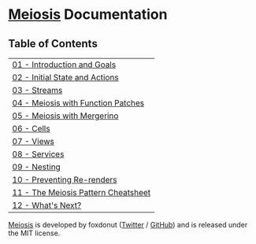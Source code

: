# [Meiosis](https://meiosis.js.org) Documentation

## Table of Contents

| |
| ------ |
| [01 - Introduction and Goals](01-introduction.html) |
| [02 - Initial State and Actions](02-initial-state-and-actions.html) |
| [03 - Streams](03-streams.html) |
| [04 - Meiosis with Function Patches](04-meiosis-with-function-patches.html) |
| [05 - Meiosis with Mergerino](05-meiosis-with-mergerino.html) |
| [06 - Cells](06-cells.html) |
| [07 - Views](07-views.html) |
| [08 - Services](08-services.html) |
| [09 - Nesting](09-nesting.html) |
| [10 - Preventing Re-renders](10-preventing-re-renders.html) |
| [11 - The Meiosis Pattern Cheatsheet](11-the-meiosis-pattern.html) |
| [12 - What's Next?](12-whats-next.html) |

[Meiosis](https://meiosis.js.org) is developed by foxdonut ([Twitter](http://twitter.com/foxdonut00) /
[GitHub](https://github.com/foxdonut)) and is released under the MIT license.
